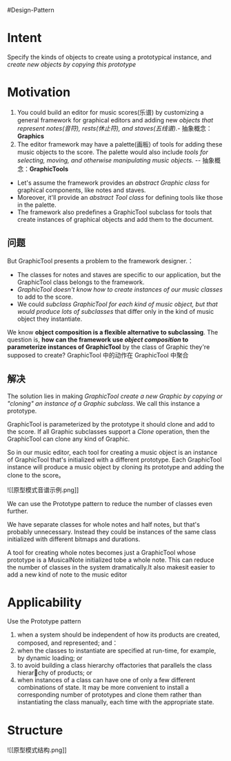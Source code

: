 #Design-Pattern 
# Intent 
Specify the kinds of objects to create using a prototypical instance, and *create new objects by copying this prototype*

# Motivation
1. You could build an editor for music scores(乐谱) by customizing a general framework for graphical editors and adding new *objects that represent notes(音符), rests(休止符), and staves(五线谱).*- 抽象概念：**Graphics**
2. The editor framework may have a palette(画板) of tools for adding these music objects to the score. The palette would also include *tools for selecting, moving, and otherwise manipulating music objects.* -- 抽象概念：**GraphicTools**

- Let's assume the framework provides an *abstract Graphic class* for graphical components, like notes and staves. 
- Moreover, it'll provide an *abstract Tool class* for defining tools like those in the palette. 
- The framework also predefines a GraphicTool subclass for tools that create instances of graphical objects and add them to the document. 

## 问题
But GraphicTool presents a problem to the framework designer.：
- The classes for notes and staves are specific to our application, but the GraphicTool class belongs to the framework. 
- *GraphicTool doesn't know how to create instances of our music classes* to add to the score. 
- We could *subclass GraphicTool for each kind of music object, but that would produce lots of subclasses* that differ only in the kind of music object they instantiate.

We know **object composition is a flexible alternative to subclassing**. 
The question is, **how can the framework use *object composition* to parameterize instances of GraphicTool** by the class of Graphic they're supposed to create? 
GraphicTool 中的动作在 GraphicTool 中聚合

## 解决
The solution lies in making *GraphicTool create a new Graphic by copying or "cloning" an instance of a Graphic subclass*. We call this instance a prototype. 

GraphicTool is parameterized by the prototype it should clone and add to the score. If all Graphic subclasses support a *Clone* operation, then the GraphicTool can clone any kind of Graphic. 

So in our music editor, each tool for creating a music object is an instance of GraphicTool that's initialized with a different prototype. 
Each GraphicTool instance will produce a music object by cloning its prototype and adding the clone to the score。

![[原型模式音谱示例.png]]

We can use the Prototype pattern to reduce the number of classes even further. 

We have separate classes for whole notes and half notes, but that's probably unnecessary. Instead they could be instances of the same class initialized with different bitmaps and durations. 

A tool for creating whole notes becomes just a GraphicTool whose prototype is a MusicalNote initialized tobe a whole note. This can reduce the number of classes in the system dramatically.It also makesit easier to add a new kind of note to the music editor

# Applicability
Use the Prototype pattern
1. when a system should be independent of how its products are created, composed, and represented; and：
2. when the classes to instantiate are specified at run-time, for example, by dynamic loading; or 
3. to avoid building a class hierarchy offactories that parallels the class hierarchy of products; or 
4. when instances of a class can have one of only a few different combinations of state. It may be more convenient to install a corresponding number of prototypes and clone them rather than instantiating the class manually, each time with the appropriate state.

# Structure
![[原型模式结构.png]]